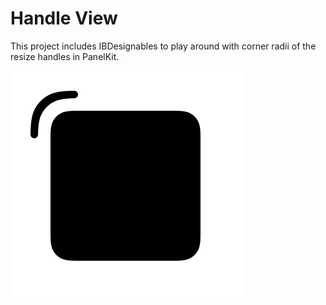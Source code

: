 # Handle View
This project includes IBDesignables to play around with corner radii of the resize handles in PanelKit.

![](docs/example.png)